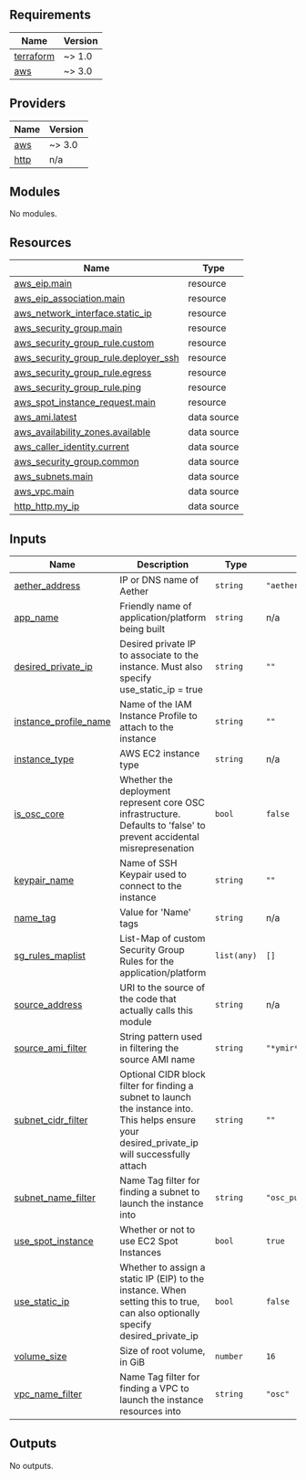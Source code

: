 ## Requirements

| Name | Version |
|------|---------|
| <a name="requirement_terraform"></a> [terraform](#requirement\_terraform) | ~> 1.0 |
| <a name="requirement_aws"></a> [aws](#requirement\_aws) | ~> 3.0 |

## Providers

| Name | Version |
|------|---------|
| <a name="provider_aws"></a> [aws](#provider\_aws) | ~> 3.0 |
| <a name="provider_http"></a> [http](#provider\_http) | n/a |

## Modules

No modules.

## Resources

| Name | Type |
|------|------|
| [aws_eip.main](https://registry.terraform.io/providers/hashicorp/aws/latest/docs/resources/eip) | resource |
| [aws_eip_association.main](https://registry.terraform.io/providers/hashicorp/aws/latest/docs/resources/eip_association) | resource |
| [aws_network_interface.static_ip](https://registry.terraform.io/providers/hashicorp/aws/latest/docs/resources/network_interface) | resource |
| [aws_security_group.main](https://registry.terraform.io/providers/hashicorp/aws/latest/docs/resources/security_group) | resource |
| [aws_security_group_rule.custom](https://registry.terraform.io/providers/hashicorp/aws/latest/docs/resources/security_group_rule) | resource |
| [aws_security_group_rule.deployer_ssh](https://registry.terraform.io/providers/hashicorp/aws/latest/docs/resources/security_group_rule) | resource |
| [aws_security_group_rule.egress](https://registry.terraform.io/providers/hashicorp/aws/latest/docs/resources/security_group_rule) | resource |
| [aws_security_group_rule.ping](https://registry.terraform.io/providers/hashicorp/aws/latest/docs/resources/security_group_rule) | resource |
| [aws_spot_instance_request.main](https://registry.terraform.io/providers/hashicorp/aws/latest/docs/resources/spot_instance_request) | resource |
| [aws_ami.latest](https://registry.terraform.io/providers/hashicorp/aws/latest/docs/data-sources/ami) | data source |
| [aws_availability_zones.available](https://registry.terraform.io/providers/hashicorp/aws/latest/docs/data-sources/availability_zones) | data source |
| [aws_caller_identity.current](https://registry.terraform.io/providers/hashicorp/aws/latest/docs/data-sources/caller_identity) | data source |
| [aws_security_group.common](https://registry.terraform.io/providers/hashicorp/aws/latest/docs/data-sources/security_group) | data source |
| [aws_subnets.main](https://registry.terraform.io/providers/hashicorp/aws/latest/docs/data-sources/subnets) | data source |
| [aws_vpc.main](https://registry.terraform.io/providers/hashicorp/aws/latest/docs/data-sources/vpc) | data source |
| [http_http.my_ip](https://registry.terraform.io/providers/hashicorp/http/latest/docs/data-sources/http) | data source |

## Inputs

| Name | Description | Type | Default | Required |
|------|-------------|------|---------|:--------:|
| <a name="input_aether_address"></a> [aether\_address](#input\_aether\_address) | IP or DNS name of Aether | `string` | `"aether.service.consul"` | no |
| <a name="input_app_name"></a> [app\_name](#input\_app\_name) | Friendly name of application/platform being built | `string` | n/a | yes |
| <a name="input_desired_private_ip"></a> [desired\_private\_ip](#input\_desired\_private\_ip) | Desired private IP to associate to the instance. Must also specify use\_static\_ip = true | `string` | `""` | no |
| <a name="input_instance_profile_name"></a> [instance\_profile\_name](#input\_instance\_profile\_name) | Name of the IAM Instance Profile to attach to the instance | `string` | `""` | no |
| <a name="input_instance_type"></a> [instance\_type](#input\_instance\_type) | AWS EC2 instance type | `string` | n/a | yes |
| <a name="input_is_osc_core"></a> [is\_osc\_core](#input\_is\_osc\_core) | Whether the deployment represent core OSC infrastructure. Defaults to 'false' to prevent accidental misrepresenation | `bool` | `false` | no |
| <a name="input_keypair_name"></a> [keypair\_name](#input\_keypair\_name) | Name of SSH Keypair used to connect to the instance | `string` | `""` | no |
| <a name="input_name_tag"></a> [name\_tag](#input\_name\_tag) | Value for 'Name' tags | `string` | n/a | yes |
| <a name="input_sg_rules_maplist"></a> [sg\_rules\_maplist](#input\_sg\_rules\_maplist) | List-Map of custom Security Group Rules for the application/platform | `list(any)` | `[]` | no |
| <a name="input_source_address"></a> [source\_address](#input\_source\_address) | URI to the source of the code that actually calls this module | `string` | n/a | yes |
| <a name="input_source_ami_filter"></a> [source\_ami\_filter](#input\_source\_ami\_filter) | String pattern used in filtering the source AMI name | `string` | `"*ymir*"` | no |
| <a name="input_subnet_cidr_filter"></a> [subnet\_cidr\_filter](#input\_subnet\_cidr\_filter) | Optional CIDR block filter for finding a subnet to launch the instance into. This helps ensure your desired\_private\_ip will successfully attach | `string` | `""` | no |
| <a name="input_subnet_name_filter"></a> [subnet\_name\_filter](#input\_subnet\_name\_filter) | Name Tag filter for finding a subnet to launch the instance into | `string` | `"osc_public"` | no |
| <a name="input_use_spot_instance"></a> [use\_spot\_instance](#input\_use\_spot\_instance) | Whether or not to use EC2 Spot Instances | `bool` | `true` | no |
| <a name="input_use_static_ip"></a> [use\_static\_ip](#input\_use\_static\_ip) | Whether to assign a static IP (EIP) to the instance. When setting this to true, can also optionally specify desired\_private\_ip | `bool` | `false` | no |
| <a name="input_volume_size"></a> [volume\_size](#input\_volume\_size) | Size of root volume, in GiB | `number` | `16` | no |
| <a name="input_vpc_name_filter"></a> [vpc\_name\_filter](#input\_vpc\_name\_filter) | Name Tag filter for finding a VPC to launch the instance resources into | `string` | `"osc"` | no |

## Outputs

No outputs.
